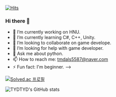 [![Hits](https://hits.seeyoufarm.com/api/count/incr/badge.svg?url=https%3A%2F%2Fgithub.com%2FTYDTYD&count_bg=%2379C83D&title_bg=%23555555&icon=&icon_color=%23E7E7E7&title=hits&edge_flat=false)](https://hits.seeyoufarm.com)


### Hi there 👋
- 🔭 I’m currently working on HNU.
- 🌱 I’m currently learning C#, C++, Unity.
- 👯 I’m looking to collaborate on game develope.
- 🤔 I’m looking for help with game developer.
- 💬 Ask me about python.
- 📫 How to reach me: tmdals5587@naver.com
- ⚡ Fun fact: I'm beginner.
-->




[![Solved.ac
프로필](http://mazassumnida.wtf/api/v2/generate_badge?boj=tmdals5587)](https://solved.ac/tmdals5587) 




![TYDTYD's GitHub stats](https://github-readme-stats.vercel.app/api?username=TYDTYD&show_icons=true&theme=tokyonight)

<!---
TYDTYD/TYDTYD is a ✨ special ✨ repository because its `README.md` (this file) appears on your GitHub profile.
You can click the Preview link to take a look at your changes.
--->
